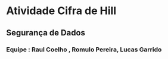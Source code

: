 # Atividade Cifra de Hill
## Segurança de Dados

### Equipe : Raul Coelho , Romulo Pereira, Lucas Garrido
